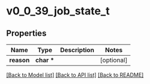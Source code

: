 # v0_0_39_job_state_t

## Properties
Name | Type | Description | Notes
------------ | ------------- | ------------- | -------------
**reason** | **char \*** |  | [optional] 

[[Back to Model list]](../README.md#documentation-for-models) [[Back to API list]](../README.md#documentation-for-api-endpoints) [[Back to README]](../README.md)



